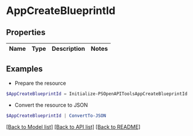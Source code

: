# AppCreateBlueprintId
## Properties

Name | Type | Description | Notes
------------ | ------------- | ------------- | -------------

## Examples

- Prepare the resource
```powershell
$AppCreateBlueprintId = Initialize-PSOpenAPIToolsAppCreateBlueprintId 
```

- Convert the resource to JSON
```powershell
$AppCreateBlueprintId | ConvertTo-JSON
```

[[Back to Model list]](../README.md#documentation-for-models) [[Back to API list]](../README.md#documentation-for-api-endpoints) [[Back to README]](../README.md)

